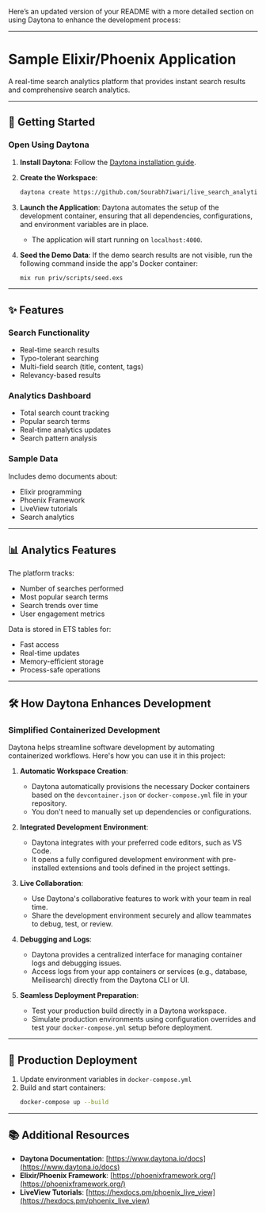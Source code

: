 Here’s an updated version of your README with a more detailed section on using Daytona to enhance the development process:

---

# Sample Elixir/Phoenix Application

A real-time search analytics platform that provides instant search results and comprehensive search analytics.

---

## 🚀 Getting Started  

### Open Using Daytona  

1. **Install Daytona**: Follow the [Daytona installation guide](https://www.daytona.io/docs/installation/installation/).  
2. **Create the Workspace**:  
   ```bash  
   daytona create https://github.com/Sourabh7iwari/live_search_analytics.git 
   ```  

3. **Launch the Application**: Daytona automates the setup of the development container, ensuring that all dependencies, configurations, and environment variables are in place.  
   - The application will start running on `localhost:4000`.  

4. **Seed the Demo Data**: If the demo search results are not visible, run the following command inside the app's Docker container:  
   ```bash  
   mix run priv/scripts/seed.exs
   ```  

---

## ✨ Features  

### Search Functionality
- Real-time search results
- Typo-tolerant searching
- Multi-field search (title, content, tags)
- Relevancy-based results

### Analytics Dashboard
- Total search count tracking
- Popular search terms
- Real-time analytics updates
- Search pattern analysis

### Sample Data
Includes demo documents about:
- Elixir programming
- Phoenix Framework
- LiveView tutorials
- Search analytics

---

## 📊 Analytics Features

The platform tracks:
- Number of searches performed
- Most popular search terms
- Search trends over time
- User engagement metrics

Data is stored in ETS tables for:
- Fast access
- Real-time updates
- Memory-efficient storage
- Process-safe operations

---

## 🛠️ How Daytona Enhances Development  

### Simplified Containerized Development  

Daytona helps streamline software development by automating containerized workflows. Here's how you can use it in this project:  

1. **Automatic Workspace Creation**:  
   - Daytona automatically provisions the necessary Docker containers based on the `devcontainer.json` or `docker-compose.yml` file in your repository.  
   - You don't need to manually set up dependencies or configurations.  

2. **Integrated Development Environment**:  
   - Daytona integrates with your preferred code editors, such as VS Code.  
   - It opens a fully configured development environment with pre-installed extensions and tools defined in the project settings.  


3. **Live Collaboration**:  
   - Use Daytona's collaborative features to work with your team in real time.  
   - Share the development environment securely and allow teammates to debug, test, or review.  

4. **Debugging and Logs**:  
   - Daytona provides a centralized interface for managing container logs and debugging issues.  
   - Access logs from your app containers or services (e.g., database, Meilisearch) directly from the Daytona CLI or UI.  

5. **Seamless Deployment Preparation**:  
   - Test your production build directly in a Daytona workspace.  
   - Simulate production environments using configuration overrides and test your `docker-compose.yml` setup before deployment.

---

## 🚀 Production Deployment

1. Update environment variables in `docker-compose.yml`
2. Build and start containers:
   ```bash
   docker-compose up --build
   ```  

---

## 📚 Additional Resources  

- **Daytona Documentation**: [https://www.daytona.io/docs](https://www.daytona.io/docs)  
- **Elixir/Phoenix Framework**: [https://phoenixframework.org/](https://phoenixframework.org/)  
- **LiveView Tutorials**: [https://hexdocs.pm/phoenix_live_view](https://hexdocs.pm/phoenix_live_view)  


